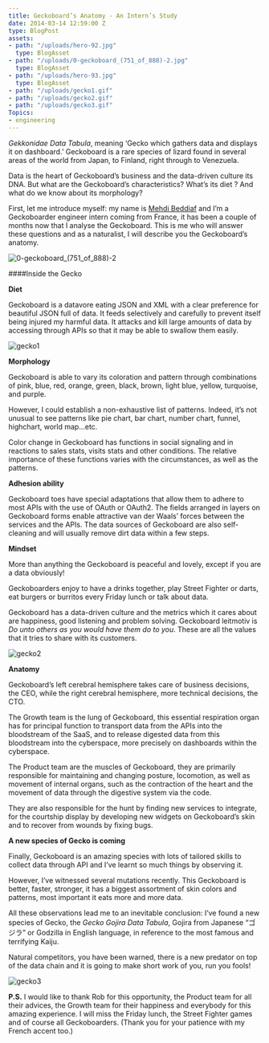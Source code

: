```yaml
---
title: Geckoboard’s Anatomy - An Intern’s Study
date: 2014-03-14 12:59:00 Z
type: BlogPost
assets:
- path: "/uploads/hero-92.jpg"
  type: BlogAsset
- path: "/uploads/0-geckoboard_(751_of_888)-2.jpg"
  type: BlogAsset
- path: "/uploads/hero-93.jpg"
  type: BlogAsset
- path: "/uploads/gecko1.gif"
- path: "/uploads/gecko2.gif"
- path: "/uploads/gecko3.gif"
Topics:
- engineering
---
```


_Gekkonidae Data Tabula_, meaning ‘Gecko which gathers data and displays it on dashboard.’ Geckoboard is a rare species of lizard found in several areas of the world from Japan, to Finland, right through to Venezuela.

Data is the heart of Geckoboard’s business and the data-driven culture its DNA. But what are the Geckoboard’s characteristics? What’s its diet ? And what do we know about its morphology?

First, let me introduce myself: my name is [Mehdi Beddiaf](http://mehdi-beddiaf.com/) and I’m a Geckoboarder engineer intern coming from France, it has been a couple of months now that I analyse the Geckoboard. This is me who will answer these questions and as a naturalist, I will describe you the Geckoboard’s anatomy.

![0-geckoboard_(751_of_888)-2](/uploads/0-geckoboard_(751_of_888)-2.jpg) 


####Inside the Gecko

**Diet**

Geckoboard is a datavore eating JSON and XML with a clear preference for beautiful JSON full of data. It feeds selectively and carefully to prevent itself being injured my harmful data. It attacks and kill large amounts of data by accessing through APIs so that it may be able to swallow them easily.

![gecko1](/uploads/gecko1.gif)

**Morphology**

Geckoboard is able to vary its coloration and pattern through combinations of pink, blue, red, orange, green, black, brown, light blue, yellow, turquoise, and purple.

However, I could establish a non-exhaustive list of patterns. Indeed, it’s not unusual to see patterns like pie chart, bar chart, number chart, funnel, highchart, world map…etc.

Color change in Geckoboard has functions in social signaling and in reactions to sales stats, visits stats and other conditions. The relative importance of these functions varies with the circumstances, as well as the patterns.

**Adhesion ability**

Geckoboard toes have special adaptations that allow them to adhere to most APIs with the use of OAuth or OAuth2. The fields arranged in layers on Geckoboard forms enable attractive van der Waals’ forces between the services and the APIs. The data sources of Geckoboard are also self-cleaning and will usually remove dirt data within a few steps.

**Mindset**

More than anything the Geckoboard is peaceful and lovely, except if you are a data obviously!

Geckoboarders enjoy to have a drinks together, play Street Fighter or darts, eat burgers or burritos every Friday lunch or talk about data.

Geckoboard has a data-driven culture and the metrics which it cares about are happiness, good listening and problem solving. Geckoboard leitmotiv is _Do unto others as you would have them do to you_. These are all the values that it tries to share with its customers.

![gecko2](/uploads/gecko2.gif) 

**Anatomy**

Geckoboard’s left cerebral hemisphere takes care of business decisions, the CEO, while the right cerebral hemisphere, more technical decisions, the CTO.

The Growth team is the lung of Geckoboard, this essential respiration organ has for principal function to transport data from the APIs into the bloodstream of the SaaS, and to release digested data from this bloodstream into the cyberspace, more precisely on dashboards within the cyberspace.

The Product team are the muscles of Geckoboard, they are primarily responsible for maintaining and changing posture, locomotion, as well as movement of internal organs, such as the contraction of the heart and the movement of data through the digestive system via the code.

They are also responsible for the hunt by finding new services to integrate, for the courtship display by developing new widgets on Geckoboard’s skin and to recover from wounds by fixing bugs.

**A new species of Gecko is coming**

Finally, Geckoboard is an amazing species with lots of tailored skills to collect data through API and I’ve learnt so much things by observing it.

However, I’ve witnessed several mutations recently. This Geckoboard is better, faster, stronger, it has a biggest assortment of skin colors and patterns, most important it eats more and more data.

All these observations lead me to an inevitable conclusion: I’ve found a new species of Gecko, the _Gecko Gojira Data Tabula_, Gojira from Japanese  “ゴジラ” or Godzilla in English language, in reference to the most famous and terrifying Kaiju.

Natural competitors, you have been warned, there is a new predator on top of the data chain and it is going to make short work of you, run you fools!

![gecko3](/uploads/gecko3.gif)

**P.S.** I would like to thank Rob for this opportunity, the Product team for all their advices, the Growth team for their happiness and everybody for this amazing experience. I will miss the Friday lunch, the Street Fighter games and of course all Geckoboarders. (Thank you for your patience with my French accent too.)
